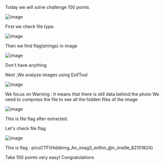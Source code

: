 Today we will solve challenge 100 points. 



![image](https://github.com/hieubmt1112004/Forensics/assets/125638408/64397195-4129-4f48-bc8b-ecc97329c754)

First we check file type. 


![image](https://github.com/hieubmt1112004/Forensics/assets/125638408/79bbcc12-24b9-41ab-8f57-26685934b062)


Then we find flag(strings) in image 



![image](https://github.com/hieubmt1112004/Forensics/assets/125638408/a5125544-6de0-4ca1-8ecb-b5a172561522)


Don't have anything


Next ,We analyze images using ExifTool



![image](https://github.com/hieubmt1112004/Forensics/assets/125638408/038299d4-e6f9-4360-a29b-67e9dd8ba5b9)



We focus on Warning : It means that there is still data behind the photo
We need to compress the file to see all the hidden files of the image



![image](https://github.com/hieubmt1112004/Forensics/assets/125638408/951d7833-6788-46ef-90e9-15e186140e16)



This is file flag after extracted.


Let's check file flag


![image](https://github.com/hieubmt1112004/Forensics/assets/125638408/98f87002-d2e8-4c4a-b6fe-a9f7c40ee6e6)


This is flag : picoCTF{Hiddinng_An_imag3_within_@n_ima9e_82101824}

Take 100 points very easy! Congratulations









